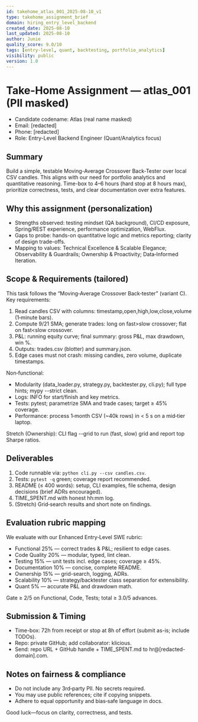 ```yaml
---
id: takehome_atlas_001_2025-08-10_v1
type: takehome_assignment_brief
domain: hiring_entry_level_backend
created_date: 2025-08-10
last_updated: 2025-08-10
author: Junie
quality_score: 9.0/10
tags: [entry-level, quant, backtesting, portfolio_analytics]
visibility: public
version: 1.0
---
```


# Take-Home Assignment — atlas_001 (PII masked)
- Candidate codename: Atlas (real name masked)
- Email: [redacted]
- Phone: [redacted]
- Role: Entry-Level Backend Engineer (Quant/Analytics focus)

## Summary
Build a simple, testable Moving-Average Crossover Back-Tester over local CSV candles. This aligns with our need for portfolio analytics and quantitative reasoning. Time-box to 4–6 hours (hard stop at 8 hours max), prioritize correctness, tests, and clear documentation over extra features.

## Why this assignment (personalization)
- Strengths observed: testing mindset (QA background), CI/CD exposure, Spring/REST experience, performance optimization, WebFlux.
- Gaps to probe: hands-on quantitative logic and metrics reporting; clarity of design trade-offs.
- Mapping to values: Technical Excellence & Scalable Elegance; Observability & Guardrails; Ownership & Proactivity; Data‑Informed Iteration.

## Scope & Requirements (tailored)
This task follows the “Moving‑Average Crossover Back‑tester” (variant C). Key requirements:
1) Read candles CSV with columns: timestamp,open,high,low,close,volume (1‑minute bars).
2) Compute 9/21 SMA; generate trades: long on fast>slow crossover; flat on fast<slow crossover.
3) P&L: running equity curve; final summary: gross P&L, max drawdown, win %.
4) Outputs: trades.csv (blotter) and summary.json.
5) Edge cases must not crash: missing candles, zero volume, duplicate timestamps.

Non‑functional:
- Modularity (data_loader.py, strategy.py, backtester.py, cli.py); full type hints; mypy --strict clean.
- Logs: INFO for start/finish and key metrics.
- Tests: pytest; parametrize SMA and trade cases; target ≥ 45% coverage.
- Performance: process 1‑month CSV (~40k rows) in < 5 s on a mid‑tier laptop.

Stretch (Ownership): CLI flag --grid to run (fast, slow) grid and report top Sharpe ratios.

## Deliverables
1. Code runnable via: `python cli.py --csv candles.csv`.
2. Tests: `pytest -q` green; coverage report recommended.
3. README (≤ 400 words): setup, CLI examples, file schema, design decisions (brief ADRs encouraged).
4. TIME_SPENT.md with honest hh:mm log.
5. (Stretch) Grid‑search results and short note on findings.

## Evaluation rubric mapping
We evaluate with our Enhanced Entry‑Level SWE rubric:
- Functional 25% — correct trades & P&L; resilient to edge cases.
- Code Quality 20% — modular, typed, lint clean.
- Testing 15% — unit tests incl. edge cases; coverage ≥ 45%.
- Documentation 10% — concise, complete README.
- Ownership 15% — grid-search, logging, ADRs.
- Scalability 10% — strategy/backtester class separation for extensibility.
- Quant 5% — accurate P&L and drawdown math.

Gate ≥ 2/5 on Functional, Code, Tests; total ≥ 3.0/5 advances.

## Submission & Timing
- Time-box: 72h from receipt or stop at 8h of effort (submit as-is; include TODOs).
- Repo: private GitHub; add collaborator: klicious.
- Send: repo URL + GitHub handle + TIME_SPENT.md to hr@[redacted-domain].com.

## Notes on fairness & compliance
- Do not include any 3rd‑party PII. No secrets required.
- You may use public references; cite if copying snippets.
- Adhere to equal opportunity and bias‑safe language in docs.

Good luck—focus on clarity, correctness, and tests.